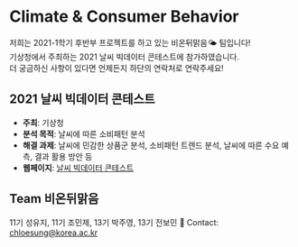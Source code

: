 # Climate & Consumer Behavior
저희는 2021-1학기 후반부 프로젝트를 하고 있는 비온뒤맑음🌤 팀입니다!  
기상청에서 주최하는 2021 날씨 빅데이터 콘테스트에 참가하였습니다.  
더 궁금하신 사항이 있다면 언제든지 하단의 연락처로 연락주세요!

## 2021 날씨 빅데이터 콘테스트
- **주최**: 기상청
- **분석 목적**: 날씨에 따른 소비패턴 분석
- **해결 과제**: 날씨에 민감한 상품군 분석, 소비패턴 트렌드 분석, 날씨에 따른 수요 예측, 결과 활용 방안 등
- **웹페이지**: [날씨 빅데이터 콘테스트](https://bd.kma.go.kr/contest/main.do)

## Team 비온뒤맑음
11기 성유지, 11기 조민제, 13기 박주영, 13기 전보민
💬 Contact: chloesung@korea.ac.kr

## 
